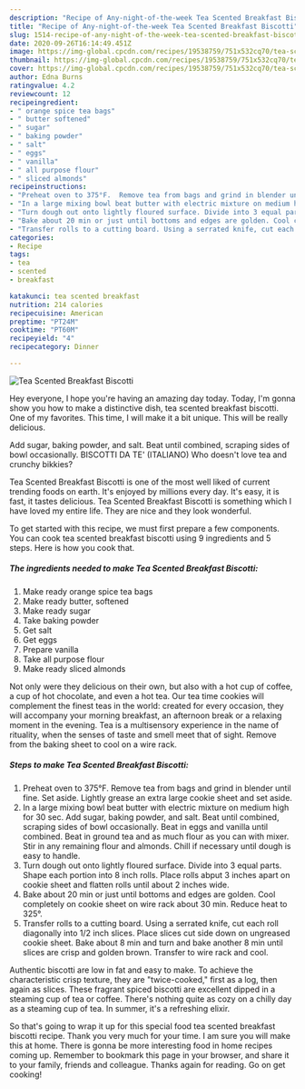 ```yaml
---
description: "Recipe of Any-night-of-the-week Tea Scented Breakfast Biscotti"
title: "Recipe of Any-night-of-the-week Tea Scented Breakfast Biscotti"
slug: 1514-recipe-of-any-night-of-the-week-tea-scented-breakfast-biscotti
date: 2020-09-26T16:14:49.451Z
image: https://img-global.cpcdn.com/recipes/19538759/751x532cq70/tea-scented-breakfast-biscotti-recipe-main-photo.jpg
thumbnail: https://img-global.cpcdn.com/recipes/19538759/751x532cq70/tea-scented-breakfast-biscotti-recipe-main-photo.jpg
cover: https://img-global.cpcdn.com/recipes/19538759/751x532cq70/tea-scented-breakfast-biscotti-recipe-main-photo.jpg
author: Edna Burns
ratingvalue: 4.2
reviewcount: 12
recipeingredient:
- " orange spice tea bags"
- " butter softened"
- " sugar"
- " baking powder"
- " salt"
- " eggs"
- " vanilla"
- " all purpose flour"
- " sliced almonds"
recipeinstructions:
- "Preheat oven to 375°F.  Remove tea from bags and grind in blender until fine.  Set aside. Lightly grease an extra large cookie sheet and set aside."
- "In a large mixing bowl beat butter with electric mixture on medium high for 30 sec.  Add sugar, baking powder, and salt.  Beat until combined, scraping sides of bowl occasionally.  Beat in eggs and vanilla until combined.  Beat in ground tea and as much flour as you can with mixer. Stir in any remaining flour and almonds. Chill if necessary until dough is easy to handle."
- "Turn dough out onto lightly floured surface. Divide into 3 equal parts. Shape each portion into 8 inch rolls. Place rolls abput 3 inches apart on cookie sheet and flatten rolls until about 2 inches wide."
- "Bake about 20 min or just until bottoms and edges are golden. Cool completely on cookie sheet on wire rack about 30 min. Reduce heat to 325°."
- "Transfer rolls to a cutting board. Using a serrated knife, cut each roll diagonally into 1/2 inch slices. Place slices cut side down on ungreased cookie sheet. Bake about 8 min and turn and bake another 8 min until slices are crisp and golden brown. Transfer to wire rack and cool."
categories:
- Recipe
tags:
- tea
- scented
- breakfast

katakunci: tea scented breakfast 
nutrition: 214 calories
recipecuisine: American
preptime: "PT24M"
cooktime: "PT60M"
recipeyield: "4"
recipecategory: Dinner

---
```



![Tea Scented Breakfast Biscotti](https://img-global.cpcdn.com/recipes/19538759/751x532cq70/tea-scented-breakfast-biscotti-recipe-main-photo.jpg)

Hey everyone, I hope you're having an amazing day today. Today, I'm gonna show you how to make a distinctive dish, tea scented breakfast biscotti. One of my favorites. This time, I will make it a bit unique. This will be really delicious.

Add sugar, baking powder, and salt. Beat until combined, scraping sides of bowl occasionally. BISCOTTI DA TE&#39; (ITALIANO) Who doesn&#39;t love tea and crunchy bikkies?

Tea Scented Breakfast Biscotti is one of the most well liked of current trending foods on earth. It's enjoyed by millions every day. It's easy, it is fast, it tastes delicious. Tea Scented Breakfast Biscotti is something which I have loved my entire life. They are nice and they look wonderful.


To get started with this recipe, we must first prepare a few components. You can cook tea scented breakfast biscotti using 9 ingredients and 5 steps. Here is how you cook that.

<!--inarticleads1-->

##### The ingredients needed to make Tea Scented Breakfast Biscotti:

1. Make ready  orange spice tea bags
1. Make ready  butter, softened
1. Make ready  sugar
1. Take  baking powder
1. Get  salt
1. Get  eggs
1. Prepare  vanilla
1. Take  all purpose flour
1. Make ready  sliced almonds


Not only were they delicious on their own, but also with a hot cup of coffee, a cup of hot chocolate, and even a hot tea. Our tea time cookies will complement the finest teas in the world: created for every occasion, they will accompany your morning breakfast, an afternoon break or a relaxing moment in the evening. Tea is a multisensory experience in the name of rituality, when the senses of taste and smell meet that of sight. Remove from the baking sheet to cool on a wire rack. 

<!--inarticleads2-->

##### Steps to make Tea Scented Breakfast Biscotti:

1. Preheat oven to 375°F.  Remove tea from bags and grind in blender until fine.  Set aside. Lightly grease an extra large cookie sheet and set aside.
1. In a large mixing bowl beat butter with electric mixture on medium high for 30 sec.  Add sugar, baking powder, and salt.  Beat until combined, scraping sides of bowl occasionally.  Beat in eggs and vanilla until combined.  Beat in ground tea and as much flour as you can with mixer. Stir in any remaining flour and almonds. Chill if necessary until dough is easy to handle.
1. Turn dough out onto lightly floured surface. Divide into 3 equal parts. Shape each portion into 8 inch rolls. Place rolls abput 3 inches apart on cookie sheet and flatten rolls until about 2 inches wide.
1. Bake about 20 min or just until bottoms and edges are golden. Cool completely on cookie sheet on wire rack about 30 min. Reduce heat to 325°.
1. Transfer rolls to a cutting board. Using a serrated knife, cut each roll diagonally into 1/2 inch slices. Place slices cut side down on ungreased cookie sheet. Bake about 8 min and turn and bake another 8 min until slices are crisp and golden brown. Transfer to wire rack and cool.


Authentic biscotti are low in fat and easy to make. To achieve the characteristic crisp texture, they are &#34;twice-cooked,&#34; first as a log, then again as slices. These fragrant spiced biscotti are excellent dipped in a steaming cup of tea or coffee. There&#39;s nothing quite as cozy on a chilly day as a steaming cup of tea. In summer, it&#39;s a refreshing elixir. 

So that's going to wrap it up for this special food tea scented breakfast biscotti recipe. Thank you very much for your time. I am sure you will make this at home. There is gonna be more interesting food in home recipes coming up. Remember to bookmark this page in your browser, and share it to your family, friends and colleague. Thanks again for reading. Go on get cooking!
